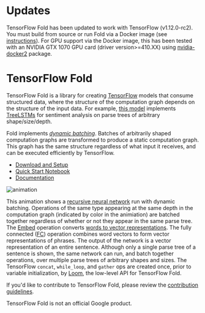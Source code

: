 # Updates

TensorFlow Fold has been updated to work with TensorFlow (v1.12.0-rc2). You must build from source or run Fold via a Docker image 
(see [instructions](https://github.com/datagovsg/tensorflow-sentiment-tutorial)). For GPU support via the Docker image, this has been
tested with an NVIDIA GTX 1070 GPU card (driver version>=410.XX) using [nvidia-docker2](https://github.com/NVIDIA/nvidia-docker) package.

# TensorFlow Fold

TensorFlow Fold is a library for
creating [TensorFlow](https://www.tensorflow.org) models that consume structured
data, where the structure of the computation graph depends on the structure of
the input data. For example, [this model](tensorflow_fold/g3doc/sentiment.ipynb)
implements [TreeLSTMs](https://arxiv.org/abs/1503.00075) for sentiment analysis
on parse trees of arbitrary shape/size/depth.

Fold implements [*dynamic batching*](https://arxiv.org/abs/1702.02181).
Batches of arbitrarily shaped computation graphs are transformed to produce a
static computation graph. This graph has the same structure regardless of what
input it receives, and can be executed efficiently by TensorFlow.

* [Download and Setup](tensorflow_fold/g3doc/setup.md)
* [Quick Start Notebook](tensorflow_fold/g3doc/quick.ipynb)
* [Documentation](tensorflow_fold/g3doc/index.md)

![animation](tensorflow_fold/g3doc/animation.gif)

This animation shows a [recursive neural network](https://en.wikipedia.org/wiki/Recursive_neural_network) run with dynamic batching. Operations of the same type appearing at the same depth in the computation graph (indicated by color in the animiation) are batched together regardless of whether or not they appear in the same parse tree. The [Embed](tensorflow_fold/g3doc/py/td.md#td.Embedding) operation converts [words to vector representations](https://www.tensorflow.org/tutorials/word2vec/). The fully connected ([FC](tensorflow_fold/g3doc/py/td.md#td.FC)) operation combines word vectors to form vector representations of phrases. The output of the network is a vector representation of an entire sentence.  Although only a single parse tree of a sentence is shown, the same network can run, and batch together operations, over multiple parse trees of arbitrary shapes and sizes. The TensorFlow `concat`, `while_loop`, and `gather` ops are created once, prior to variable initialization, by [Loom](tensorflow_fold/g3doc/py/loom.md), the low-level API for TensorFlow Fold.

If you'd like to contribute to TensorFlow Fold, please review the
[contribution guidelines](CONTRIBUTING.md).
  
TensorFlow Fold is not an official Google product.
